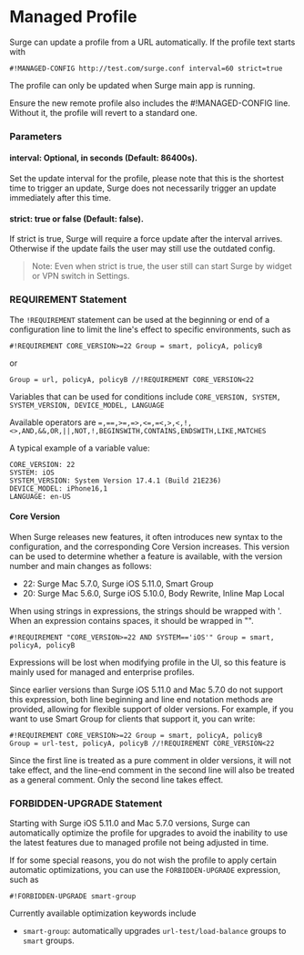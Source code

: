 Managed Profile
===============

Surge can update a profile from a URL automatically. If the profile text starts with

`#!MANAGED-CONFIG http://test.com/surge.conf interval=60 strict=true`

The profile can only be updated when Surge main app is running.

Ensure the new remote profile also includes the #!MANAGED-CONFIG line. Without it, the profile will revert to a standard one.

### Parameters

#### interval: Optional, in seconds (Default: 86400s).

Set the update interval for the profile, please note that this is the shortest time to trigger an update, Surge does not necessarily trigger an update immediately after this time.

#### strict: true or false (Default: false).

If strict is true, Surge will require a force update after the interval arrives. Otherwise if the update fails the user may still use the outdated config.

> Note: Even when strict is true, the user still can start Surge by widget or VPN switch in Settings.

### REQUIREMENT Statement

The `!REQUIREMENT` statement can be used at the beginning or end of a configuration line to limit the line's effect to specific environments, such as

`#!REQUIREMENT CORE_VERSION>=22 Group = smart, policyA, policyB`

or

`Group = url, policyA, policyB //!REQUIREMENT CORE_VERSION<22`

Variables that can be used for conditions include `CORE_VERSION, SYSTEM, SYSTEM_VERSION, DEVICE_MODEL, LANGUAGE`

Available operators are `=,==,>=,=>,<=,=<,>,<,!,<>,AND,&&,OR,||,NOT,!,BEGINSWITH,CONTAINS,ENDSWITH,LIKE,MATCHES`

A typical example of a variable value:

    CORE_VERSION: 22
    SYSTEM: iOS
    SYSTEM_VERSION: System Version 17.4.1 (Build 21E236)
    DEVICE_MODEL: iPhone16,1
    LANGUAGE: en-US
    

#### Core Version

When Surge releases new features, it often introduces new syntax to the configuration, and the corresponding Core Version increases. This version can be used to determine whether a feature is available, with the version number and main changes as follows:

*   22: Surge Mac 5.7.0, Surge iOS 5.11.0, Smart Group
*   20: Surge Mac 5.6.0, Surge iOS 5.10.0, Body Rewrite, Inline Map Local

When using strings in expressions, the strings should be wrapped with '. When an expression contains spaces, it should be wrapped in "".

`#!REQUIREMENT "CORE_VERSION>=22 AND SYSTEM=='iOS'" Group = smart, policyA, policyB`

Expressions will be lost when modifying profile in the UI, so this feature is mainly used for managed and enterprise profiles.

Since earlier versions than Surge iOS 5.11.0 and Mac 5.7.0 do not support this expression, both line beginning and line end notation methods are provided, allowing for flexible support of older versions. For example, if you want to use Smart Group for clients that support it, you can write:

    #!REQUIREMENT CORE_VERSION>=22 Group = smart, policyA, policyB 
    Group = url-test, policyA, policyB //!REQUIREMENT CORE_VERSION<22
    

Since the first line is treated as a pure comment in older versions, it will not take effect, and the line-end comment in the second line will also be treated as a general comment. Only the second line takes effect.

### FORBIDDEN-UPGRADE Statement

Starting with Surge iOS 5.11.0 and Mac 5.7.0 versions, Surge can automatically optimize the profile for upgrades to avoid the inability to use the latest features due to managed profile not being adjusted in time.

If for some special reasons, you do not wish the profile to apply certain automatic optimizations, you can use the `FORBIDDEN-UPGRADE` expression, such as

`#!FORBIDDEN-UPGRADE smart-group`

Currently available optimization keywords include

*   `smart-group`: automatically upgrades `url-test/load-balance` groups to `smart` groups.
